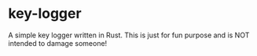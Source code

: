 # key-logger
A simple key logger written in Rust. This is just for fun purpose and is NOT intended to damage someone!
